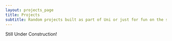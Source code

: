 ```yaml
---
layout: projects_page
title: Projects
subtitle: Random projects built as part of Uni or just for fun on the side
---
```


Still Under Construction!